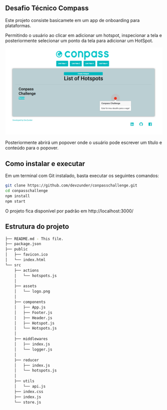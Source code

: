 ## Desafio Técnico Compass

Este projeto consiste basicamete em um app de onboarding para plataformas.

Permitindo o usuário ao clicar em adicionar um hotspot, inspecionar a tela e posteriormente selecionar um ponto da tela para adicionar um HotSpot.

![Imagem da App](./src/assets/imagem.png "Hotspot criado")

Posteriormente abrirá um popover onde o usuário pode escrever um título e conteúdo para o popover.

## Como instalar e executar

Em um terminal com Git instalado, basta executar os seguintes comandos:

```bash
git clone https://github.com/devzunder/conpasschallenge.git
cd conpasschallenge
npm install
npm start
```

O projeto fica disponível por padrão em http://localhost:3000/

## Estrutura do projeto

```bash
├── README.md - This file.
├── package.json
├── public
│   ├── favicon.ico
│   └── index.html
└── src
    ├── actions
    │   └── hotspots.js
    │
    ├── assets
    │   └── logo.png
    │
    ├── components
    │   ├── App.js
    │   ├── Footer.js
    │   ├── Header.js
    │   ├── Hotspot.js
    │   └── Hotspots.js
    │
    ├── middlewares
    │   ├── index.js
    │   └── logger.js
    │
    ├── reducer
    │   ├── index.js
    │   └── hotspots.js
    │
    ├── utils
    │   └── api.js
    ├── index.css
    ├── index.js
    └── store.js
```
